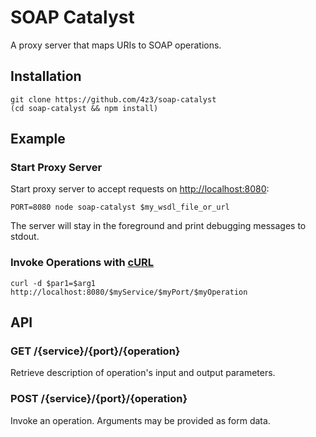 # SOAP Catalyst

  A proxy server that maps URIs to SOAP operations.

## Installation

    git clone https://github.com/4z3/soap-catalyst
    (cd soap-catalyst && npm install)

## Example

### Start Proxy Server

  Start proxy server to accept requests on
  [http://localhost:8080](http://localhost:8080):

    PORT=8080 node soap-catalyst $my_wsdl_file_or_url
  
  The server will stay in the foreground and print debugging messages to
  stdout.

### Invoke Operations with [cURL](http://curl.haxx.se/)

    curl -d $par1=$arg1 http://localhost:8080/$myService/$myPort/$myOperation

## API

### GET /{service}/{port}/{operation}

  Retrieve description of operation's input and output parameters.

### POST /{service}/{port}/{operation}

  Invoke an operation. Arguments may be provided as form data.

